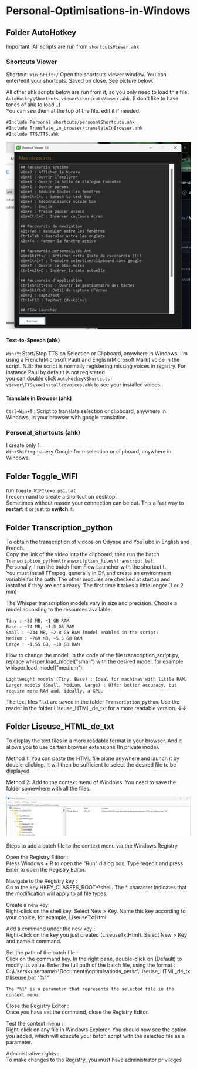 # Personal-Optimisations-in-Windows  
  
## Folder AutoHotkey

Important: All scripts are run from `shortcutsViewer.ahk`

### Shortcuts Viewer

Shortcut: `Win+Shift+/` Open the shortcuts viewer window. You can enter/edit your shortcuts. Saved on close. See picture below.
    
All other ahk scripts below are run from it, so you only need to load this file: `AutoHotkey\Shortcuts viewer\shortcutsViewer.ahk`.  (I don't like to have tones of ahk to load...)  
You can see them at the top of the file. edit it if needed.
```
#Include Personal_shortcuts/personalShortcuts.ahk
#Include Translate_in_browser/translateInBrowser.ahk
#Include TTS/TTS.ahk
```
  
![Shortcuts_Viewer](Assets/shortcutsViewer.png)


#### Text-to-Speech (ahk)

`Win+Y`: Start/Stop TTS on Selection or Clipboard, anywhere in Windows. I'm using a French(Microsoft Paul) and English(Microsoft Mark) voice in the script. 
N.B: the script is normally registering missing voices in registry. For instance Paul by default is not registered.  
you can double click `AutoHotkey\Shortcuts viewer\TTS\seeInstalledVoices.ahk` to see your installed voices.
  
#### Translate in Browser (ahk)

`Ctrl+Win+T` : Script to translate selection or clipboard, anywhere in Windows, in your browser with google translation. 

### Personal_Shortcuts (ahk)

I create only 1.  
`Win+Shift+g` : query Google from selection or clipboard, anywhere in Windows.

## Folder Toggle_WIFI
  
run `Toggle_WIFI\exe ps1.bat`  
I recommand to create a shortcut on desktop.  
Sometimes without reason your connection can be cut. This a fast way to **restart** it or just to **switch** it.

## Folder Transcription_python
  
To obtain the transcription of videos on Odysee and YouTube in English and French.  
Copy the link of the video into the clipboard, then run the batch `Transcription_python\transcritption_files\transcript.bat`.  
Personally, I run the batch from Flow Launcher with the shortcut t.  
You must install FFmpeg, generally in C:\ and create an environment variable for the path. The other modules are checked at startup and installed if they are not already. The first time it takes a little longer (1 or 2 min)  

The Whisper transcription models vary in size and precision. Choose a model according to the resources available: 

    Tiny : ~39 MB, ~1 GB RAM
    Base : ~74 MB, ~1.5 GB RAM
    Small : ~244 MB, ~2.8 GB RAM (model enabled in the script)
    Medium : ~769 MB, ~5.5 GB RAM
    Large : ~1.55 GB, ~10 GB RAM

How to change the model: In the code of the file transcription_script.py, replace whisper.load_model("small") with the desired model, for example whisper.load_model("medium").

    Lightweight models (Tiny, Base) : Ideal for machines with little RAM.
    Larger models (Small, Medium, Large) : Offer better accuracy, but require more RAM and, ideally, a GPU.

The text files *.txt are saved in the folder `Transcription_python`. Use the reader in the folder Liseuse_HTML_de_txt for a more readable version. ↓↓


## Folder Liseuse_HTML_de_txt

To display the text files in a more readable format in your browser. And it allows you to use certain browser extensions (In private mode).

Method 1: You can paste the HTML file alone anywhere and launch it by double-clicking. It will then be sufficient to select the desired file to be displayed.

Method 2: Add to the context menu of Windows. You need to save the folder somewhere with all the files.

![liseuse](Assets/liseuse.png)

Steps to add a batch file to the context menu via the Windows Registry

Open the Registry Editor :  
    Press Windows + R to open the "Run" dialog box.
    Type regedit and press Enter to open the Registry Editor.

Navigate to the Registry key :  
    Go to the key HKEY_CLASSES_ROOT\*\shell. The * character indicates that the modification will apply to all file types.

Create a new key:  
    Right-click on the shell key.
    Select New > Key.
    Name this key according to your choice, for example, LiseuseTxtHtml.

Add a command under the new key :  
    Right-click on the key you just created (LiseuseTxtHtml).
    Select New > Key and name it command.

Set the path of the batch file :  
    Click on the command key.
    In the right pane, double-click on (Default) to modify its value.
    Enter the full path of the batch file, using the format :
    C:\Users\<username>\Documents\optimisations_perso\Liseuse_HTML_de_txt\liseuse.bat "%1"

    The "%1" is a parameter that represents the selected file in the context menu.

Close the Registry Editor :  
    Once you have set the command, close the Registry Editor.

Test the context menu :  
    Right-click on any file in Windows Explorer.
    You should now see the option you added, which will execute your batch script with the selected file as a parameter.

Administrative rights :  
    To make changes to the Registry, you must have administrator privileges
